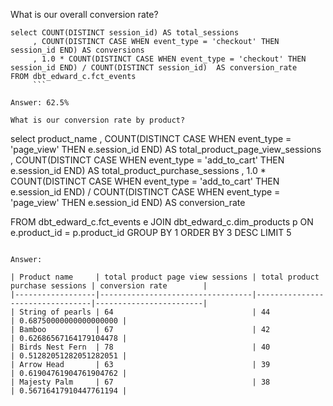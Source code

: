 What is our overall conversion rate?

```
select COUNT(DISTINCT session_id) AS total_sessions
     , COUNT(DISTINCT CASE WHEN event_type = 'checkout' THEN session_id END) AS conversions
     , 1.0 * COUNT(DISTINCT CASE WHEN event_type = 'checkout' THEN session_id END) / COUNT(DISTINCT session_id)  AS conversion_rate
FROM dbt_edward_c.fct_events
     ```

Answer: 62.5%

What is our conversion rate by product?

```
select product_name
    , COUNT(DISTINCT CASE WHEN event_type = 'page_view' THEN e.session_id END) AS total_product_page_view_sessions
    , COUNT(DISTINCT CASE WHEN event_type = 'add_to_cart' THEN e.session_id END) AS total_product_purchase_sessions
    , 1.0 * COUNT(DISTINCT CASE WHEN event_type = 'add_to_cart' THEN e.session_id END) / COUNT(DISTINCT CASE WHEN event_type = 'page_view' THEN e.session_id END)  AS conversion_rate


FROM dbt_edward_c.fct_events e
JOIN dbt_edward_c.dim_products p
  ON e.product_id = p.product_id
GROUP BY 1
ORDER BY 3 DESC
LIMIT 5
```

Answer: 

| Product name     | total product page view sessions | total product purchase sessions | conversion rate        |
|------------------|----------------------------------|---------------------------------|------------------------|
| String of pearls | 64                               | 44                              | 0.68750000000000000000 |
| Bamboo           | 67                               | 42                              | 0.62686567164179104478 |
| Birds Nest Fern  | 78                               | 40                              | 0.51282051282051282051 |
| Arrow Head       | 63                               | 39                              | 0.61904761904761904762 |
| Majesty Palm     | 67                               | 38                              | 0.56716417910447761194 |